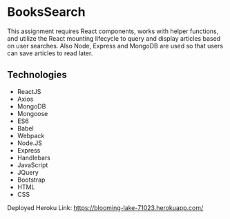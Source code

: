 # BooksSearch

This assignment requires React components, works with helper functions, and utilize the React mounting lifecycle to query and display articles based on user searches. Also Node, Express and MongoDB are used so that users can save articles to read later.

## Technologies

* ReactJS
* Axios
* MongoDB
* Mongoose
* ES6
* Babel
* Webpack
* Node.JS
* Express
* Handlebars
* JavaScript
* JQuery
* Bootstrap
* HTML
* CSS

Deployed Heroku Link: https://blooming-lake-71023.herokuapp.com/

